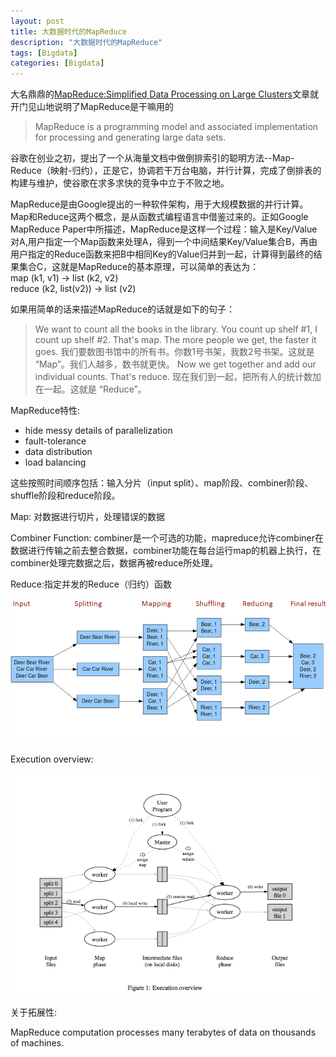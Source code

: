 ```yaml
---
layout: post
title: 大数据时代的MapReduce
description: "大数据时代的MapReduce"
tags: [Bigdata]
categories: [Bigdata]
---
```

  
  

大名鼎鼎的[MapReduce:Simplified Data Processing on Large Clusters](http://research.google.com/archive/mapreduce.html "MapReduce:Simplified Data Processing on Large Clusters")文章就开门见山地说明了MapReduce是干嘛用的  

> MapReduce is a programming model and associated implementation for processing and generating large data sets.



谷歌在创业之初，提出了一个从海量文档中做倒排索引的聪明方法--Map-Reduce（映射-归约），正是它，协调若干万台电脑，并行计算，完成了倒排表的构建与维护，使谷歌在求多求快的竞争中立于不败之地。  

MapReduce是由Google提出的一种软件架构，用于大规模数据的并行计算。Map和Reduce这两个概念，是从函数式编程语言中借鉴过来的。正如Google MapReduce Paper中所描述，MapReduce是这样一个过程：输入是Key/Value对A,用户指定一个Map函数来处理A，得到一个中间结果Key/Value集合B，再由用户指定的Reduce函数来把B中相同Key的Value归并到一起，计算得到最终的结果集合C，这就是MapReduce的基本原理，可以简单的表达为：  
map (k1, v1) -> list (k2, v2)  
reduce (k2, list(v2)) -> list (v2)  



如果用简单的话来描述MapReduce的话就是如下的句子：  

>We want to count all the books in the library. You count up shelf #1, I count up shelf #2. That's map. The more people we get, the faster it goes. 我们要数图书馆中的所有书。你数1号书架，我数2号书架。这就是 “Map”。我们人越多，数书就更快。
Now we get together and add our individual counts. That's reduce. 现在我们到一起，把所有人的统计数加在一起。这就是 “Reduce”。


MapReduce特性:

* hide messy details of parallelization
* fault-tolerance
* data distribution
* load balancing


这些按照时间顺序包括：输入分片（input split）、map阶段、combiner阶段、shuffle阶段和reduce阶段。

 Map:
对数据进行切片，处理错误的数据

Combiner Function: combiner是一个可选的功能，mapreduce允许combiner在数据进行传输之前去整合数据，combiner功能在每台运行map的机器上执行，在combiner处理完数据之后，数据再被reduce所处理。

Reduce:指定并发的Reduce（归约）函数

![1](/images/mapreduce/1)




Execution overview:

![2](/images/mapreduce/2.png)



关于拓展性:

MapReduce computation processes many terabytes of data on thousands of machines.





